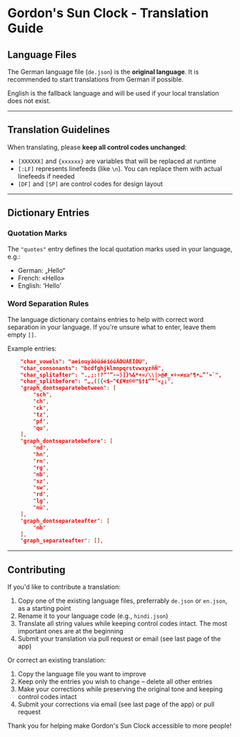 # Gordon's Sun Clock - Translation Guide

## Language Files

The German language file (`de.json`) is the **original language**. It is recommended to start translations from German if possible. 

English is the fallback language and will be used if your local translation does not exist.

---

## Translation Guidelines

When translating, please **keep all control codes unchanged**:

- `[XXXXXX]` and `{xxxxxx}` are variables that will be replaced at runtime
- `[:LF]` represents linefeeds (like `\n`). You can replace them with actual linefeeds if needed
- `[DF]` and `[SP]` are control codes for design layout

---

## Dictionary Entries

### Quotation Marks
The `"quotes"` entry defines the local quotation marks used in your language, e.g.:
- German: „Hello“  
- French: «Hello»
- English: ‘Hello’

### Word Separation Rules

The language dictionary contains entries to help with correct word separation in your language. If you're unsure what to enter, leave them empty `[]`.

Example entries:

```json
    "char_vowels": "aeiouyäöüáéíóúÄÖÜÁÉÍÓÚ",
    "char_consonants": "bcdfghjklmnpqrstvwxyzñÑ",
    "char_splitafter": ".,;:!?“‘”-—)]}%&*+=/\\|>@#_×÷≈≠≤≥°¶•…”’»`",
    "char_splitbefore": "„‚([{<$~^€£¥±©®™§†‡“”‘«¿¡",
    "graph_dontseparatebetween": [
        "sch",
        "ch",
        "ck",
        "tz",
        "pf",
        "qu",
    ],
    "graph_dontseparatebefore": [
        "nd",
        "hn",
        "rn",
        "rg",
        "nb",
        "sz",
        "sw",
        "rd",
        "lg",
        "nü",
    ],
    "graph_dontseparateafter": [
        "nb"
    ],
    "graph_separateafter": [],
```

---

## Contributing

If you'd like to contribute a translation:

1. Copy one of the existing language files, preferrably `de.json` or `en.json`, as a starting point
2. Rename it to your language code (e.g., `hindi.json`)
3. Translate all string values while keeping control codes intact. The most important ones are at the beginning 
4. Submit your translation via pull request or email (see last page of the app) 

Or correct an existing translation:
1. Copy the language file you want to improve
2. Keep only the entries you wish to change – delete all other entries
3. Make your corrections while preserving the original tone and keeping control codes intact
4. Submit your corrections via email (see last page of the app) or pull request 

Thank you for helping make Gordon's Sun Clock accessible to more people!
